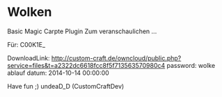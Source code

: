 Wolken
======

Basic Magic Carpte Plugin
Zum veranschaulichen ...

Für: C00K1E_

DownloadLink: 
http://custom-craft.de/owncloud/public.php?service=files&t=a2322dc6618fcc8f5f713563570980c4
password: wolke
ablauf datum: 2014-10-14 00:00:00

Have fun ;)
undeaD_D (CustomCraftDev)

